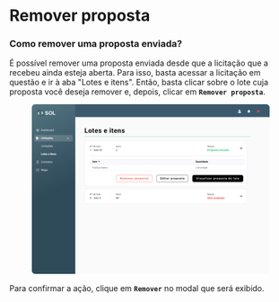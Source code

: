 # Remover proposta

### Como remover uma proposta enviada?

É possível remover uma proposta enviada desde que a licitação que a recebeu ainda esteja aberta. Para isso, basta acessar a licitação em questão e ir à aba "Lotes e itens". Então, basta clicar sobre o lote cuja proposta você deseja remover e, depois, clicar em **`Remover proposta`**.

<figure><img src="../../../.gitbook/assets/Lotes e itens (2).png" alt=""><figcaption></figcaption></figure>

Para confirmar a ação, clique em **`Remover`** no modal que será exibido.

